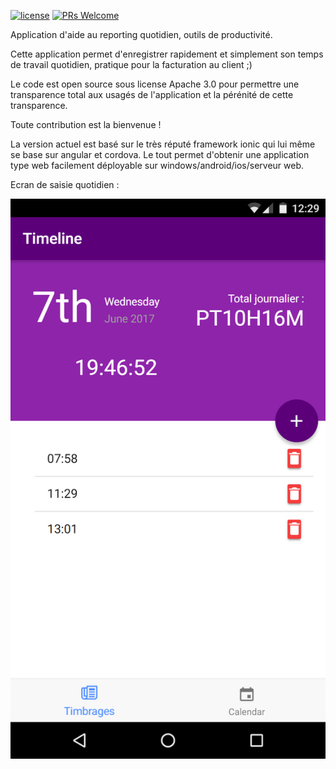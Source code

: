 [![license](https://img.shields.io/github/license/jboz/timbrage.svg)]()
[![PRs Welcome](https://img.shields.io/badge/PRs-welcome-brightgreen.svg?style=flat-square)](http://makeapullrequest.com)

Application d'aide au reporting quotidien, outils de productivité.

Cette application permet d'enregistrer rapidement et simplement son temps de travail quotidien, pratique pour la facturation au client ;)

Le code est open source sous license Apache 3.0 pour permettre une transparence total aux usagés de l'application et la pérénité de cette transparence.

Toute contribution est la bienvenue !

La version actuel est basé sur le très réputé framework ionic qui lui même se base sur angular et cordova. Le tout permet d'obtenir une application type web facilement déployable sur windows/android/ios/serveur web.

Ecran de saisie quotidien :

![screen1](docs/screen1-android.png)
